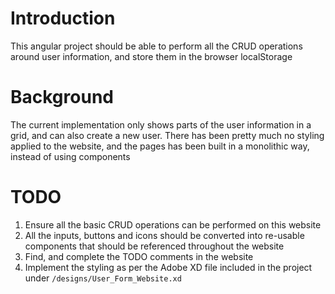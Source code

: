 # Introduction
This angular project should be able to perform all the CRUD operations around user information, and store them in the browser localStorage

# Background
The current implementation only shows parts of the user information in a grid, and can also create a new user. There has been pretty much no styling applied to the website, and the pages has been built in a monolithic way, instead of using components

# TODO
1) Ensure all the basic CRUD operations can be performed on this website
2) All the inputs, buttons and icons should be converted into re-usable components that should be referenced throughout the website
3) Find, and complete the TODO comments in the website
4) Implement the styling as per the Adobe XD file included in the project under `/designs/User_Form_Website.xd`


